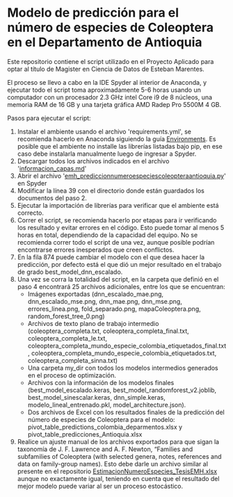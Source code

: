 # Modelo de predicción para el número de especies de Coleoptera en el Departamento de Antioquia

Este repositorio contiene el script utilizado en el Proyecto Aplicado para optar al título de Magister en Ciencia de Datos de Esteban Marentes.

El proceso se llevo a cabo en la IDE Spyder al interior de Anaconda, y ejecutar todo el script toma aproximadamente 5-6 horas usando un computador con un procesador 2.3 GHz intel Core i9 de 8 núcleos, una memoria RAM de 16 GB y una tarjeta gráfica AMD Radep Pro 5500M 4 GB.

Pasos para ejecutar el script:

1. Instalar el ambiente usando el archivo 'requirements.yml', se recomienda hacerlo en Anaconda siguiendo la guía [Environments](https://www.anaconda.com/docs/tools/working-with-conda/environments#creating-an-environment). Es posible que el ambiente no installe las librerías listadas bajo pip, en ese caso debe instalarla manualmente luego de ingresar a Spyder.
2. Descargar todos los archivos indicados en el archivo '[informacion_capas.md](https://github.com/EstebanMH-SiB/modelPredictColeopteraSpecies/blob/main/datos_capas/informacion_capas.md)'
3. Abrir el archivo '[emh_prediccionnumeroespeciescoleopteraantioquia.py](https://github.com/EstebanMH-SiB/modelPredictColeopteraSpecies/blob/main/emh_prediccionnumeroespeciescoleopteraantioquia.py)' en Spyder
4. Modificar la línea 39 con el directorio donde están guardados los documentos del paso 2.
5. Ejecutar la importación de librerías para verificar que el ambiente está correcto.
6. Correr el script, se recomienda hacerlo por etapas para ir verificando los resultado y evitar errores en el código. Esto puede tomar al menos 5 horas en total, dependiendo de la capacidad del equipo. No se recomienda correr todo el script de una vez, aunque posible podrían encontrarse errores inesperados que creen conflictos.
7. En la fila 874 puede cambiar el modelo con el que desea hacer la predicción, por defecto está el que dió un mejor resultado en el trabajo de grado best_model_dnn_escalado.
8. Una vez se corra la totalidad del script, en la carpeta que definió en el paso 4 encontrará 25 archivos adicionales, entre los que se encuentran:
   - Imágenes exportadas (dnn_escalado_mae.png, dnn_escalado_mse.png, dnn_mae.png, dnn_mse.png, errores_linea.png, fold_separado.png, mapaColeoptera.png, random_forest_tree_0.png)
   - Archivos de texto plano de trabajo intermedio (coleoptera_completa.txt, coleoptera_completa_final.txt, coleoptera_completa_le.txt, coleoptera_completa_mundo_especie_colombia_etiquetados_final.txt, coleoptera_completa_mundo_especie_colombia_etiquetados.txt, coleoptera_completa_sinna.txt)
   - Una carpeta my_dir con todos los modelos intermedios generados en el proceso de optimización.
   - Archivos con la información de los modelos finales (best_model_escalado.keras, best_model_randomforest_v2.joblib, best_model_sinescalar.keras, dnn_simple.keras, modelo_lineal_entrenado.pkl, model_architecture.json).
   - Dos archivos de Excel con los resultados finales de la predicción del número de especies de Coleoptera para el modelo: pivot_table_predictions_colombia_deparmentos.xlsx y pivot_table_predicciones_Antioquia.xlsx
9. Realice un ajuste manual de los archivos exportados para que sigan la taxonomía de J. F. Lawrence and A. F. Newton, “Families and subfamilies of Coleoptera (with selected genera, notes, references and data on family-group names). Esto debe darle un archivo similar al presente en el repositorio [EstimacionNumeroEspecies_TesisEMH.xlsx](https://github.com/EstebanMH-SiB/modelPredictColeopteraSpecies/blob/main/EstimacionNumeroEspecies_TesisEMH.xlsx) aunque no exactamente igual, teniendo en cuenta que el resultado del mejor modelo puede variar al ser un proceso estocástico.
